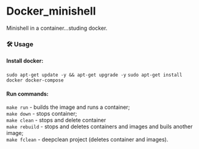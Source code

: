 # Docker_minishell
Minishell in a container...studing docker. 

### 🛠️ Usage

#### Install docker:
```sudo apt-get update -y && apt-get upgrade -y```
```sudo apt-get install docker docker-compose```

#### Run commands:
```make run``` - builds the image and runs a container;<br>
```make down``` - stops container;<br>
```make clean``` - stops and delete container<br>
```make rebuild``` - stops and deletes containers and images and buils another image;<br>
```make fclean``` - deepclean project (deletes container and images).


